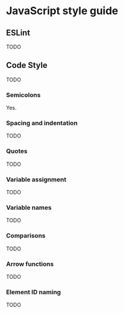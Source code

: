 # JavaScript style guide

## ESLint

TODO 

## Code Style

TODO 

### Semicolons

Yes. 

### Spacing and indentation

TODO 

### Quotes

TODO 

### Variable assignment

TODO 

### Variable names

TODO 

### Comparisons

TODO 

### Arrow functions

TODO 

### Element ID naming

TODO 
